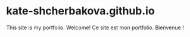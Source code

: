 # kate-shcherbakova.github.io
This site is my portfolio. Welcome! 
Ce site est mon portfolio. Bienvenue ! 
